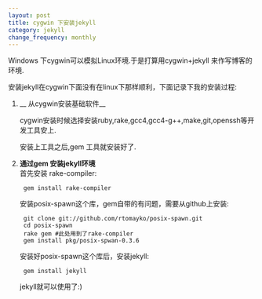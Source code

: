 ```yaml
---
layout: post
title: cygwin 下安装jekyll
category: jekyll
change_frequency: monthly
---
```


Windows 下cygwin可以模拟Linux环境.于是打算用cygwin+jekyll 来作写博客的环境.

安装jekyll在cygwin下面没有在linux下那样顺利，下面记录下我的安装过程:

1. __ 从cygwin安装基础软件__  

   cygwin安装时候选择安装ruby,rake,gcc4,gcc4-g++,make,git,openssh等开发工具安上.

   安装上工具之后,gem 工具就安装好了.

2. __通过gem 安装jekyll环境__  
   首先安装 rake-compiler:

        gem install rake-compiler

   安装posix-spawn这个库，gem自带的有问题，需要从github上安装:

        git clone git://github.com/rtomayko/posix-spawn.git
        cd posix-spawn
        rake gem #此处用到了rake-compiler
        gem install pkg/posix-spwan-0.3.6

   安装好posix-spawn这个库后，安装jekyll:

        gem install jekyll

   jekyll就可以使用了:)

